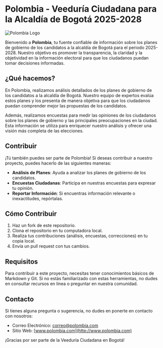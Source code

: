 # Polombia - Veeduría Ciudadana para la Alcaldía de Bogotá 2025-2028

![Polombia Logo](url_de_la_imagen_del_logo.png)

Bienvenido a **Polombia**, tu fuente confiable de información sobre los planes de gobierno de los candidatos a la alcaldía de Bogotá para el periodo 2025-2028. Nuestro objetivo es promover la transparencia, la claridad y la objetividad en la información electoral para que los ciudadanos puedan tomar decisiones informadas.

## ¿Qué hacemos?

En Polombia, realizamos análisis detallados de los planes de gobierno de los candidatos a la alcaldía de Bogotá. Nuestro equipo de expertos evalúa estos planes y los presenta de manera objetiva para que los ciudadanos puedan comprender mejor las propuestas de los candidatos.

Además, realizamos encuestas para medir las opiniones de los ciudadanos sobre los planes de gobierno y las principales preocupaciones en la ciudad. Esta información se utiliza para enriquecer nuestro análisis y ofrecer una visión más completa de las elecciones.

## Contribuir

¡Tú también puedes ser parte de Polombia! Si deseas contribuir a nuestro proyecto, puedes hacerlo de las siguientes maneras:

- **Análisis de Planes**: Ayuda a analizar los planes de gobierno de los candidatos.
- **Encuestas Ciudadanas**: Participa en nuestras encuestas para expresar tu opinión.
- **Reportar Información**: Si encuentras información relevante o inexactitudes, repórtalas.

## Cómo Contribuir

1. Haz un fork de este repositorio.
2. Clona el repositorio en tu computadora local.
3. Realiza tus contribuciones (análisis, encuestas, correcciones) en tu copia local.
4. Envía un pull request con tus cambios.

## Requisitos

Para contribuir a este proyecto, necesitas tener conocimientos básicos de Markdown y Git. Si no estás familiarizado con estas herramientas, no dudes en consultar recursos en línea o preguntar en nuestra comunidad.

## Contacto

Si tienes alguna pregunta o sugerencia, no dudes en ponerte en contacto con nosotros:

- Correo Electrónico: [correo@polombia.com](mailto:correo@polombia.com)
- Sitio Web: [www.polombia.com](http://www.polombia.com)

¡Gracias por ser parte de la Veeduría Ciudadana en Bogotá!


